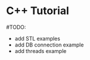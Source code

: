 C++ Tutorial
============

#TODO:
- add STL examples
- add DB connection example
- add threads example
